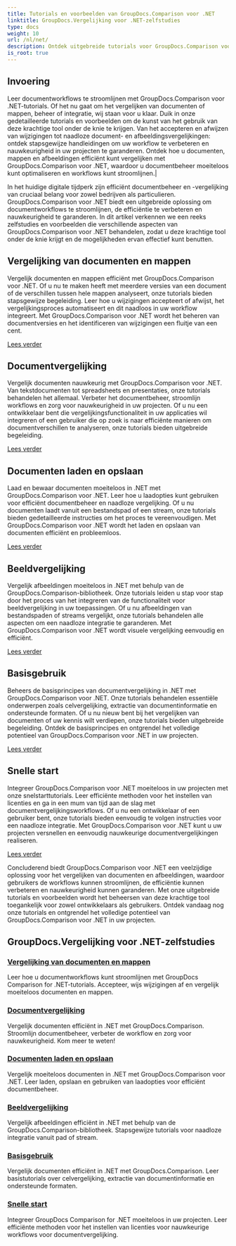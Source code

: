 ```yaml
---
title: Tutorials en voorbeelden van GroupDocs.Comparison voor .NET
linktitle: GroupDocs.Vergelijking voor .NET-zelfstudies
type: docs
weight: 10
url: /nl/net/
description: Ontdek uitgebreide tutorials voor GroupDocs.Comparison voor .NET, waarmee u moeiteloos documenten en mappen kunt vergelijken, beheren en integreren.
is_root: true
---
```

## Invoering

Leer documentworkflows te stroomlijnen met GroupDocs.Comparison voor .NET-tutorials. Of het nu gaat om het vergelijken van documenten of mappen, beheer of integratie, wij staan voor u klaar. Duik in onze gedetailleerde tutorials en voorbeelden om de kunst van het gebruik van deze krachtige tool onder de knie te krijgen. Van het accepteren en afwijzen van wijzigingen tot naadloze document- en afbeeldingsvergelijkingen: ontdek stapsgewijze handleidingen om uw workflow te verbeteren en nauwkeurigheid in uw projecten te garanderen. Ontdek hoe u documenten, mappen en afbeeldingen efficiënt kunt vergelijken met GroupDocs.Comparison voor .NET, waardoor u documentbeheer moeiteloos kunt optimaliseren en workflows kunt stroomlijnen.|

In het huidige digitale tijdperk zijn efficiënt documentbeheer en -vergelijking van cruciaal belang voor zowel bedrijven als particulieren. GroupDocs.Comparison voor .NET biedt een uitgebreide oplossing om documentworkflows te stroomlijnen, de efficiëntie te verbeteren en nauwkeurigheid te garanderen. In dit artikel verkennen we een reeks zelfstudies en voorbeelden die verschillende aspecten van GroupDocs.Comparison voor .NET behandelen, zodat u deze krachtige tool onder de knie krijgt en de mogelijkheden ervan effectief kunt benutten.

## Vergelijking van documenten en mappen

Vergelijk documenten en mappen efficiënt met GroupDocs.Comparison voor .NET. Of u nu te maken heeft met meerdere versies van een document of de verschillen tussen hele mappen analyseert, onze tutorials bieden stapsgewijze begeleiding. Leer hoe u wijzigingen accepteert of afwijst, het vergelijkingsproces automatiseert en dit naadloos in uw workflow integreert. Met GroupDocs.Comparison voor .NET wordt het beheren van documentversies en het identificeren van wijzigingen een fluitje van een cent.

[Lees verder](./documents-and-folder-comparison/)

## Documentvergelijking

Vergelijk documenten nauwkeurig met GroupDocs.Comparison voor .NET. Van tekstdocumenten tot spreadsheets en presentaties, onze tutorials behandelen het allemaal. Verbeter het documentbeheer, stroomlijn workflows en zorg voor nauwkeurigheid in uw projecten. Of u nu een ontwikkelaar bent die vergelijkingsfunctionaliteit in uw applicaties wil integreren of een gebruiker die op zoek is naar efficiënte manieren om documentverschillen te analyseren, onze tutorials bieden uitgebreide begeleiding.

[Lees verder](./document-comparison/)

## Documenten laden en opslaan

Laad en bewaar documenten moeiteloos in .NET met GroupDocs.Comparison voor .NET. Leer hoe u laadopties kunt gebruiken voor efficiënt documentbeheer en naadloze vergelijking. Of u nu documenten laadt vanuit een bestandspad of een stream, onze tutorials bieden gedetailleerde instructies om het proces te vereenvoudigen. Met GroupDocs.Comparison voor .NET wordt het laden en opslaan van documenten efficiënt en probleemloos.

[Lees verder](./loading-and-saving-documents/)

## Beeldvergelijking

Vergelijk afbeeldingen moeiteloos in .NET met behulp van de GroupDocs.Comparison-bibliotheek. Onze tutorials leiden u stap voor stap door het proces van het integreren van de functionaliteit voor beeldvergelijking in uw toepassingen. Of u nu afbeeldingen van bestandspaden of streams vergelijkt, onze tutorials behandelen alle aspecten om een naadloze integratie te garanderen. Met GroupDocs.Comparison voor .NET wordt visuele vergelijking eenvoudig en efficiënt.

[Lees verder](./image-comparison/)

## Basisgebruik 

Beheers de basisprincipes van documentvergelijking in .NET met GroupDocs.Comparison voor .NET. Onze tutorials behandelen essentiële onderwerpen zoals celvergelijking, extractie van documentinformatie en ondersteunde formaten. Of u nu nieuw bent bij het vergelijken van documenten of uw kennis wilt verdiepen, onze tutorials bieden uitgebreide begeleiding. Ontdek de basisprincipes en ontgrendel het volledige potentieel van GroupDocs.Comparison voor .NET in uw projecten.

[Lees verder](./basic-usage/)

## Snelle start 

Integreer GroupDocs.Comparison voor .NET moeiteloos in uw projecten met onze snelstarttutorials. Leer efficiënte methoden voor het instellen van licenties en ga in een mum van tijd aan de slag met documentvergelijkingsworkflows. Of u nu een ontwikkelaar of een gebruiker bent, onze tutorials bieden eenvoudig te volgen instructies voor een naadloze integratie. Met GroupDocs.Comparison voor .NET kunt u uw projecten versnellen en eenvoudig nauwkeurige documentvergelijkingen realiseren.

[Lees verder](./quick-start/)

Concluderend biedt GroupDocs.Comparison voor .NET een veelzijdige oplossing voor het vergelijken van documenten en afbeeldingen, waardoor gebruikers de workflows kunnen stroomlijnen, de efficiëntie kunnen verbeteren en nauwkeurigheid kunnen garanderen. Met onze uitgebreide tutorials en voorbeelden wordt het beheersen van deze krachtige tool toegankelijk voor zowel ontwikkelaars als gebruikers. Ontdek vandaag nog onze tutorials en ontgrendel het volledige potentieel van GroupDocs.Comparison voor .NET in uw projecten.
## GroupDocs.Vergelijking voor .NET-zelfstudies 
### [Vergelijking van documenten en mappen](./documents-and-folder-comparison/)
Leer hoe u documentworkflows kunt stroomlijnen met GroupDocs Comparison for .NET-tutorials. Accepteer, wijs wijzigingen af en vergelijk moeiteloos documenten en mappen.
### [Documentvergelijking](./document-comparison/)
Vergelijk documenten efficiënt in .NET met GroupDocs.Comparison. Stroomlijn documentbeheer, verbeter de workflow en zorg voor nauwkeurigheid. Kom meer te weten!
### [Documenten laden en opslaan](./loading-and-saving-documents/)
Vergelijk moeiteloos documenten in .NET met GroupDocs.Comparison voor .NET. Leer laden, opslaan en gebruiken van laadopties voor efficiënt documentbeheer.
### [Beeldvergelijking](./image-comparison/)
Vergelijk afbeeldingen efficiënt in .NET met behulp van de GroupDocs.Comparison-bibliotheek. Stapsgewijze tutorials voor naadloze integratie vanuit pad of stream.
### [Basisgebruik](./basic-usage/)
Vergelijk documenten efficiënt in .NET met GroupDocs.Comparison. Leer basistutorials over celvergelijking, extractie van documentinformatie en ondersteunde formaten.
### [Snelle start](./quick-start/)
Integreer GroupDocs Comparison for .NET moeiteloos in uw projecten. Leer efficiënte methoden voor het instellen van licenties voor nauwkeurige workflows voor documentvergelijking.